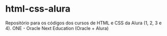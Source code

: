 # html-css-alura
Repositório para os códigos dos cursos de HTML e CSS da Alura (1, 2, 3 e 4). ONE - Oracle Next Education (Oracle + Alura)
